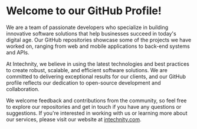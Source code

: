 # Welcome to our GitHub Profile!

We are a team of passionate developers who specialize in building innovative software solutions that help businesses succeed in today's digital age. Our GitHub repositories showcase some of the projects we have worked on, ranging from web and mobile applications to back-end systems and APIs.

At Intechnity, we believe in using the latest technologies and best practices to create robust, scalable, and efficient software solutions. We are committed to delivering exceptional results for our clients, and our GitHub profile reflects our dedication to open-source development and collaboration.

We welcome feedback and contributions from the community, so feel free to explore our repositories and get in touch if you have any questions or suggestions. If you're interested in working with us or learning more about our services, please visit our website at [intechnity.com](https://www.intechnity.com).
